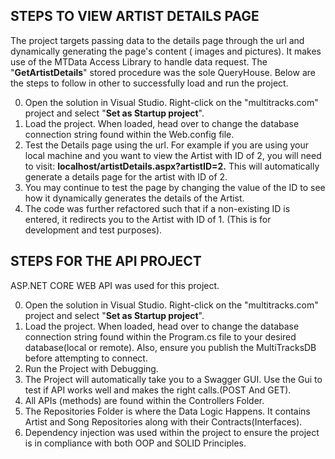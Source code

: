 STEPS TO VIEW ARTIST DETAILS PAGE
-----------------------------------------------
The project targets passing data to the details page  through the url and dynamically generating the page's content ( images and pictures). It makes use of the MTData Access Library to handle data request. The "**GetArtistDetails**" stored procedure was the sole QueryHouse.
Below are the steps to follow in other to successfully load and run the project.

0.  Open the solution in Visual Studio. Right-click on the "multitracks.com" project and select "**Set as Startup project**".
1.  Load the project. When loaded, head over to change the database connection string found within the Web.config file.
2.  Test the Details page using the url. For example if you are using your local machine and you want to view the Artist with ID of 2, you will need to  visit:  **localhost/artistDetails.aspx?artistID=2.** This will automatically generate a details page for the artist with ID of 2.
3.  You may continue to test the page by changing the value of the ID to see how it dynamically generates the details of the Artist.
4.  The code was further refactored such that if a non-existing ID is entered, it redirects you to the Artist with ID of 1. (This is for development and test purposes).


STEPS FOR THE API PROJECT
-------------------------
ASP.NET CORE WEB API  was used for this project.

0.  Open the solution in Visual Studio. Right-click on the "multitracks.com" project and select "**Set as Startup project**".
1.  Load the project. When loaded, head over to change the database connection string found within the Program.cs file to your desired database(local or remote). Also, ensure you  publish the MultiTracksDB before attempting to connect.
2.  Run the Project with Debugging.
3.  The Project will automatically take you to a Swagger GUI. Use the Gui to test if API works well and makes the right calls.(POST And GET).
4.  All APIs (methods) are found within the Controllers Folder.
5.  The Repositories Folder is where the Data Logic Happens. It contains Artist and Song Repositories along with their Contracts(Interfaces).
6.  Dependency injection was used within the project to ensure the project is in compliance with both OOP and SOLID Principles.
